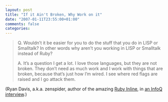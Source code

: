 ```yaml
---
layout: post
title: "If it Ain't Broken, Why Work on it"
date: "2007-01-11T23:55:00+01:00"
comments: false
categories: 
---
```


<blockquote>
<p>Q. Wouldn&#8217;t it be easier for you to do the stuff that you do in LISP or Smalltalk? In other words why aren&#8217;t you working in LISP or Smalltalk instead of Ruby?</p>

<p>A. It&#8217;s a question I get a lot. I love those languages, but they are not broken. They don&#8217;t need as much work and I work with things that are broken, because that&#8217;s just how I&#8217;m wired. I see where red flags are raised and I go attack them.</p>
</blockquote>

<p>(Ryan Davis, a.k.a. zenspider, author of the amazing <a href="http://rubyforge.org/projects/rubyinline/">Ruby Inline</a>, in <a href="http://www.infoq.com/interviews/Ryan-Davis">an InfoQ interview</a>.)</p>


